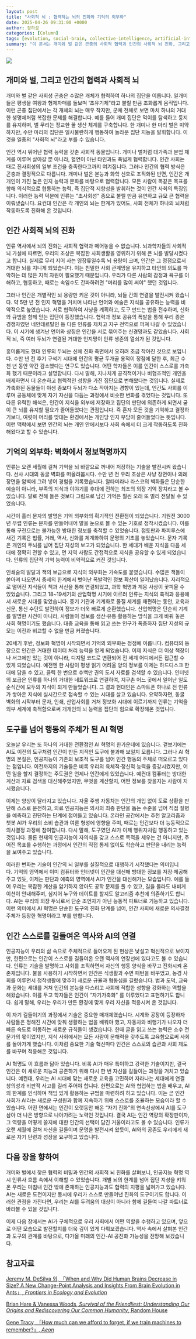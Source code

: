 ```yaml
---
layout: post
title: "사회적 뇌 : 협력하는 뇌의 진화와 기억의 외부화"
date: 2025-04-26 09:31:00 +0000
author: 정하성
categories: [Column]
tags: [evolution, social-brain, collective-intelligence, artificial-intelligence, human-cooperation, knowledge-externalization, cognitive-revolution]
summary: "이 문서는 개미와 벌 같은 곤충의 사회적 협력과 인간의 사회적 뇌 진화, 그리고 인공지능(AI)의 역할을 다룹니다. 인간은 사회적 협력을 통해 진화해왔고, 기억과 지식을 외부에 저장하는 기술을 발전시켜왔습니다. 최근에는 AI가 단순한 도구를 넘어 인간 사회의 새로운 의사결정 주체로 부상하고 있으며, 이는 인간이 스스로를 길들여온 역사와 연결됩니다. 인류는 AI를 두려움이 아닌 협력의 파트너로 삼아 공존해 나가야 한다고 제안합니다."
---
```


![](https://haseong.github.io/assets/images/posts/1e14f32e7b6080208d71d4f79f7ef9ef.jpg)

## **개미와 벌, 그리고 인간의 협력과 사회적 뇌**

개미와 벌 같은 사회성 곤충은 수많은 개체가 협력하여 하나의 집단을 이룹니다. 일개미들은 평생을 여왕과 형제자매를 돌보며 ‘초유기체"라고 불릴 만큼 조화롭게 움직입니다. 이런 곤충 집단에서는 각 개체의 뇌는 매우 작지만, 군체 전체로 보면 마치 하나의 거대한 생명체처럼 복잡한 문제를 해결합니다. 예를 들어 개미 집단은 먹이를 탐색하고 둥지를 유지하며, 벌 무리는 정교한 꿀 생산 체계를 구축합니다. 한 개미나 한 마리 벌은 미약하지만, 수만 마리의 집단은 일사불란하게 행동하여 놀라운 집단 지능을 발휘합니다. 이것을 일종의 "사회적 뇌"라고 부를 수 있습니다.

인간 역시 뛰어난 협력 능력을 갖춘 사회적 동물입니다. 개미나 벌처럼 대가족과 분업 체계를 이루며 살아갈 뿐 아니라, 혈연이 아닌 타인과도 폭넓게 협력합니다. 인간 사회는 때로 진사회성의 일부 조건을 충족한다고까지 여겨집니다. 그러나 인간의 협력 방식은 곤충과 결정적으로 다릅니다. 개미나 벌은 본능과 화학 신호로 조직화된 반면, 인간은 개개인이 가진 높은 인지 능력과 문화를 바탕으로 협력합니다. 모든 사람이 똑같은 목표를 향해 의식적으로 협동하는 능력, 즉 집단적 지향성을 발휘하는 것이 인간 사회의 특징입니다. 이러한 능력 덕분에 인류는 "초사회성" 종으로 불릴 만큼 유연하고 규모 큰 협력을 이뤄냈습니다. 요컨대 인간은 각 개인의 뇌는 한계가 있어도, 사회 전체가 하나의 뇌처럼 작동하도록 진화해 온 것입니다.

## **인간 사회적 뇌의 진화**

인류 역사에서 뇌의 진화는 사회적 협력과 떼어놓을 수 없습니다. 뇌과학자들의 사회적 뇌 가설에 따르면, 우리의 조상은 복잡한 사회생활을 영위하기 위해 큰 뇌를 발달시켰다고 합니다. 실제로 무리 지어 사는 영장류일수록 뇌 용량이 크며, 인간은 그 정점으로서 거대한 뇌를 지니게 되었습니다. 이는 친밀한 사회 관계망을 유지하고 타인의 의도를 파악하는 데 많은 지적 자원이 필요했기 때문입니다. 우리가 다른 사람의 감정과 욕구를 이해하고, 협동하고, 때로는 속임수도 간파하려면 "머리를 많이 써야" 했던 것입니다.

그러나 인간은 개별적인 뇌 용량만 키운 것이 아니라, 뇌들 간의 연결을 발전시켜 왔습니다. 약 5만 년 전 인지 혁명을 거치며 나타난 언어와 예술은 지식을 공유하는 능력을 비약적으로 높였습니다. 서로 협력하여 사냥을 계획하고, 도구 만드는 법을 전수하며, 신화와 규범을 함께 믿는 집단이 등장했습니다. 협력과 정보 공유의 폭발을 통해 우리 종은 경쟁자였던 네안데르탈인 등 다른 인류를 제치고 지구 전역으로 퍼져 나갈 수 있었습니다. 이 시기에 생겨난 언어와 상징은 인간을 서로 묶어주는 신경망과도 같았습니다. 사회적 뇌, 즉 여러 두뇌가 연결된 거대한 인지망이 인류 생존의 열쇠가 된 것입니다.

흥미롭게도 현대 인류의 두뇌는 신체 진화 측면에서 오히려 조금 작아진 것으로 보입니다. 수만 년 전 후기 구석기 시대에 인간의 평균 두개골 용적이 정점에 달한 후, 최근 수천 년 동안 약간 감소했다는 연구도 있습니다. 어떤 학자들은 이를 인간이 스스로를 가축화 했기 때문이라고 설명합니다. 다시 말해, 지나치게 공격적이거나 비협조적인 개인을 배제하면서 더 온순하고 협력적인 성향을 가진 집단으로 변해왔다는 것입니다. 실제로 가축화된 동물들이 야생 종보다 두뇌가 다소 작아지는 경향이 있는데, 인간도 사회를 이루며 공동체에 맞게 자기 자신을 다듬는 과정에서 비슷한 변화를 겪었다는 것입니다. 또 다른 유력한 해석은, 인간이 지식을 외부에 저장하고 집단의 판단에 의존하게 되면서 굳이 큰 뇌를 유지할 필요가 줄어들었다는 관점입니다. 즉 혼자 모든 것을 기억하고 결정하기보다, 여럿이 머리를 맞대는 환경에서는 개인당 인지 부담이 줄어들었다는 뜻입니다. 이런 맥락에서 보면 인간의 뇌는 개인 안에서보다 사회 속에서 더 크게 작동하도록 진화해왔다고 할 수 있습니다.

## **기억의 외부화: 벽화에서 정보혁명까지**

인류는 오랜 세월에 걸쳐 기억을 뇌 바깥으로 꺼내어 저장하는 기술을 발전시켜 왔습니다. 선사 시대의 동굴 벽화를 떠올려봅시다. 수만 년 전 우리 조상은 사냥 장면이나 의례 장면을 암벽에 그려 넣어 경험을 기록했습니다. 알타미라나 라스코의 벽화들은 단순한 예술이 아니라, 부족의 지식과 이야기를 후대에 전하는 최초의 외장 기억 장치라고 볼 수 있습니다. 말로 전해 들은 것보다 그림으로 남긴 기억은 훨씬 오래 또 멀리 전달될 수 있었습니다.

시간이 흘러 문자의 발명은 기억 외부화의 획기적인 전환점이 되었습니다. 기원전 3000년 무렵 인류는 문자를 만들어내어 말을 눈으로 볼 수 있는 기호로 정착시켰습니다. 이를 통해 구전으로는 불가능한 방대한 정보를 축적할 수 있었습니다. 점토판과 파피루스에 새긴 기록은 법률, 거래, 역사, 신화를 체계화하여 문명의 기초를 놓았습니다. 문자 기록은 개인의 두뇌를 넘어 집단 지성의 보고가 되었습니다. 한 세대가 배운 지식을 다음 세대에 정확히 전할 수 있고, 먼 지역 사람도 간접적으로 지식을 공유할 수 있게 되었습니다. 인류의 집단적 기억 능력이 비약적으로 커진 것입니다.

인쇄술의 발달과 책의 보급으로 지식의 외부화는 가속도를 붙였습니다. 수많은 책들이 쏟아져 나오면서 중세의 한계에서 벗어난 폭발적인 정보 확산이 일어났습니다. 지리적으로 떨어진 지식들이 책과 서신을 통해 연결되었고, 과학 혁명과 계몽 사상이 꽃피울 수 있었습니다. 그리고 18~19세기의 산업혁명 시기에 이르러 인류는 지식의 축적과 응용에서 새로운 시대를 맞았습니다. 증기 기관과 기계화로 물질 세계를 재편하는 동안, 교육과 신문, 통신 수단도 발전하여 정보가 더욱 빠르게 순환했습니다. 산업혁명은 단순히 기계를 발명한 사건이 아니라, 사람들이 정보를 생산·유통·활용하는 방식을 크게 바꿔 놓은 사회 혁명이기도 했습니다. 대중 교육을 통해 읽고 쓰는 인구가 폭증하자 집단 지성의 규모는 이전과 비교할 수 없을 만큼 커졌습니다.

20세기 후반, 정보화 혁명이 시작되면서 기억의 외부화는 정점에 이릅니다. 컴퓨터의 등장으로 인간은 거대한 데이터 처리 능력을 얻게 되었습니다. 이제 지식은 더 이상 책장이나 서고에만 있는 것이 아니라, 디지털 코드로 변환되어 전 세계 어디에서든 접근할 수 있게 되었습니다. 예전엔 한 사람이 평생 읽기 어려울 양의 정보를 이제는 하드디스크 한 대에 담을 수 있고, 클릭 한 번으로 수백만 권의 도서 자료를 검색할 수 있습니다. 인터넷의 보급은 인류를 하나의 거대한 네트워크로 연결하여, 지구촌 어느 곳에서 일어난 일도 순식간에 모두의 지식이 되게 만들었습니다. 그 결과 현대인은 스마트폰 하나로 전 인류가 쌓아온 지식에 실시간으로 접속할 수 있는 시대를 살고 있습니다. 요약하자면, 동굴 벽화의 시작부터 문자, 인쇄, 산업사회를 거쳐 정보화 시대에 이르기까지 인류는 기억을 외부 세계에 축적함으로써 개개인의 뇌 능력을 집단의 힘으로 확장해온 것입니다.

## **도구를 넘어 행동의 주체가 된 AI 혁명**

오늘날 우리는 또 하나의 거대한 전환점인 AI 혁명의 한가운데에 있습니다. 겉보기에는 AI도 이전의 도구처럼 인간이 만든 지적인 도구에 불과해 보일지 모릅니다. 그러나 AI 혁명의 본질은, 인공지능이 기존의 보조적 도구를 넘어 인간 행동의 주체로 떠오르고 있다는 점입니다. 이전까지의 기술들은 비록 우리의 육체적·정신적 능력을 증강시켰지만, 어떤 일을 할지 결정하는 주도권은 언제나 인간에게 있었습니다. 예컨대 컴퓨터는 방대한 계산과 자료 검색을 대신해주었지만, 무엇을 계산할지, 어떤 정보를 찾을지는 사람이 지시했습니다.

이제는 양상이 달라지고 있습니다. 자율 주행 자동차는 인간의 개입 없이 도로 상황을 판단해 스스로 운전하고, 의료 인공지능은 의사의 최종 판단을 돕는 수준을 넘어 직접 질병을 예측하고 진단하는 단계에 접어들고 있습니다. 온라인 공간에서는 추천 알고리즘과 챗봇 AI가 우리의 소비 습관과 여론 형성에 영향을 주며, 때로는 인간보다 더 능동적으로 의사결정 과정에 참여합니다. 다시 말해, 도구였던 AI가 이제 행위자처럼 행동하고 있는 것입니다. 물론 현재의 인공지능이 자의식을 갖고 스스로 목적을 세우는 건 아니지만, 주어진 목표를 수행하는 과정에서 인간의 직접 통제 없이도 학습하고 판단을 내리는 능력을 보여주고 있습니다.

이러한 변화는 기술이 인간의 뇌 일부를 실질적으로 대행하기 시작했다는 의미입니다. 기억의 영역에서 이미 컴퓨터와 인터넷이 인간을 대신해 방대한 정보를 저장·제공해주고 있듯, 이제는 판단과 예측의 영역에서 AI가 인간을 대신해가는 모습입니다. 예를 들어 우리는 복잡한 계산을 암기하지 않아도 공학 문제를 풀 수 있고, 길을 몰라도 내비게이션이 안내해주며, 심지어 누구와 데이트를 할지도 알고리즘 추천에 의존하기도 합니다. AI는 우리의 외장 두뇌로서 단순 조언자가 아닌 능동적 파트너로 기능하고 있습니다. 이런 의미에서 AI 혁명은 단순한 도구의 진화 단계를 넘어, 인간 사회에 새로운 의사결정 주체가 등장한 혁명이라고 부를 만합니다.

## **인간 스스로를 길들여온 역사와 AI의 연결**

인공지능이 우리의 삶 속으로 주체적으로 들어오게 된 현상은 낯설고 혁신적으로 보이지만, 한편으로는 인간이 스스로를 길들여온 오랜 역사의 연장선에 있다고도 볼 수 있습니다. 인류는 기술을 발명하고 사회를 조직하면서 자신의 행동 양식을 바꾸고 진화시켜 온 존재입니다. 불을 사용하기 시작하면서 인간은 식생활과 수면 패턴을 바꾸었고, 농경 사회를 이루면서 정착생활에 맞추어 새로운 규율과 협동심을 길렀습니다. 법과 도덕, 교육과 문화는 세대를 거쳐 인간의 본능을 다스리고 사회에 적합한 성향을 강화하는 역할을 해왔습니다. 이를 두고 학자들은 인간이 “자기가축화" 를 이루었다고 표현하기도 합니다. 쉽게 말해, 우리는 우리가 만든 환경에 맞게 우리 자신을 적응시켜 온 것입니다.

이 자기 길들이기의 과정에서 기술은 중요한 매개체였습니다. 시계와 공장이 등장하자 사람들은 정해진 시간에 맞춰 생활하는 법을 배워야 했고, 자동차와 비행기가 나오자 더 빠른 속도로 이동하는 새로운 규칙들이 생겼습니다. 한때 글을 읽고 쓰는 능력은 소수 전문가의 몫이었지만, 지식 사회에서는 모든 사람이 문해력을 갖추도록 교육함으로써 사회를 돌아가게 했습니다. 이처럼 중요한 기술 혁신마다 인간은 스스로의 습관과 사회 제도를 바꾸며 적응해온 것입니다.

AI 혁명도 이 흐름과 닮아 있습니다. 비록 AI가 매우 특이하고 강력한 기술이지만, 결국 인간은 이 새로운 지능과 공존하기 위해 다시 한 번 자신을 길들이는 과정을 거치고 있습니다. 예컨대, 우리는 AI 시대에 맞는 새로운 교육을 고민하며 자라나는 세대에게 연결 창의성과 비판적 사고를 길러 주어야 합니다. 한편으로는 AI와 협업하는 법을 배우고, AI의 한계를 인식하며 책임 있게 활용하는 규범을 마련하려 하고 있습니다. 이는 곧 인간 사회가 AI라는 새로운 구성원과 함께 지속하기 위해 스스로를 조율하는 모습이라 할 수 있습니다. 어떤 면에서는 인간이 오랫동안 해온 “자기 진화"의 연속선상에서 AI를 도구 삼아 더 나은 방향으로 나아가려는 노력인 것입니다. 결국 AI는 인간 역량의 확장판이자, 그 역량을 어떻게 쓸지에 대한 인간의 선택이 담긴 거울이라고도 볼 수 있습니다. 인류가 오랜 세월에 걸쳐 자신을 길들이며 문명을 발전시켜 왔듯이, AI와의 공존도 우리에게 새로운 자기 단련과 성장을 요구하고 있습니다.

## **다음 장을 향하여**

개미와 벌에서 찾은 협력의 비밀과 인간의 사회적 뇌 진화를 살펴보니, 인공지능 혁명 역시 인류사 흐름 속에서 이해할 수 있었습니다. 개별 뇌의 한계를 넘어 집단 지성을 키워 온 우리는 마침내 인간 밖에 존재하는 인공지능과도 협력의 지평을 넓혀가고 있습니다. AI는 새로운 도전이지만 동시에 우리가 스스로 만들어낸 진화의 도구이기도 합니다. 이러한 관점을 가진다면, 우리는 AI를 두려움의 대상이 아니라 함께 길들여 나갈 파트너로 바라볼 수 있을 것입니다.

이제 다음 장에서는 AI가 구체적으로 우리 사회에서 어떤 역할을 수행하고 있으며, 앞으로 어떤 모습으로 발전할지를 더욱 깊이 있게 다뤄보겠습니다. 역사 속에서 살펴본 인간과 도구의 관계를 바탕으로, 다가올 미래의 인간-AI 공진화 가능성을 전망해 보겠습니다.

## **참고자료**

[Jeremy M. DeSilva 외, 「When and Why Did Human Brains Decrease in Size? A New Change-Point Analysis and Insights From Brain Evolution in Ants」, ](https://doi.org/10.3389/fevo.2021.742639)[*Frontiers in Ecology and Evolution*](https://doi.org/10.3389/fevo.2021.742639)

[Brian Hare & Vanessa Woods, ](https://www.amazon.com/Survival-Friendliest-Understanding-Rediscovering-Humanity/dp/0399590668)[*Survival of the Friendliest: Understanding Our Origins and Rediscovering Our Common Humanity*](https://www.amazon.com/Survival-Friendliest-Understanding-Rediscovering-Humanity/dp/0399590668)[, Random House](https://www.amazon.com/Survival-Friendliest-Understanding-Rediscovering-Humanity/dp/0399590668)

[Gene Tracy, 「How much can we afford to forget, if we train machines to remember?」, ](https://aeon.co/ideas/how-much-can-we-afford-to-forget-if-we-train-machines-to-remember)[*Aeon*](https://aeon.co/ideas/how-much-can-we-afford-to-forget-if-we-train-machines-to-remember)



